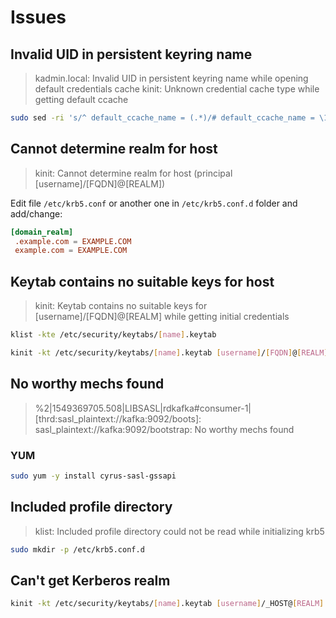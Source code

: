 # Issues

## Invalid UID in persistent keyring name

> kadmin.local: Invalid UID in persistent keyring name while opening default credentials cache
> kinit: Unknown credential cache type while getting default ccache

```sh
sudo sed -ri 's/^ default_ccache_name = (.*)/# default_ccache_name = \1/g' /etc/krb5.conf
```

## Cannot determine realm for host

> kinit: Cannot determine realm for host (principal [username]/[FQDN]@[REALM])

Edit file `/etc/krb5.conf` or another one in `/etc/krb5.conf.d` folder and add/change:

```conf
[domain_realm]
 .example.com = EXAMPLE.COM
 example.com = EXAMPLE.COM
```

## Keytab contains no suitable keys for host

> kinit: Keytab contains no suitable keys for [username]/[FQDN]@[REALM] while getting initial credentials

```sh
klist -kte /etc/security/keytabs/[name].keytab
```

```sh
kinit -kt /etc/security/keytabs/[name].keytab [username]/[FQDN]@[REALM]
```

## No worthy mechs found

> %2|1549369705.508|LIBSASL|rdkafka#consumer-1| [thrd:sasl_plaintext://kafka:9092/boots]: sasl_plaintext://kafka:9092/bootstrap: No worthy mechs found

### YUM

```sh
sudo yum -y install cyrus-sasl-gssapi
```

## Included profile directory

> klist: Included profile directory could not be read while initializing krb5

```sh
sudo mkdir -p /etc/krb5.conf.d
```

## Can't get Kerberos realm

```sh
kinit -kt /etc/security/keytabs/[name].keytab [username]/_HOST@[REALM]
```
